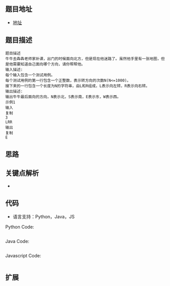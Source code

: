 ## 题目地址

- [地址](https://www.nowcoder.com/practice/fc72d3493d7e4be883e931d507352a4a?tpId=98&tqId=32827&tPage=1&rp=1&ru=%2Fta%2F2019test&qru=%2Fta%2F2019test%2Fquestion-ranking)

## 题目描述

```
题目描述
牛牛去犇犇老师家补课，出门的时候面向北方，但是现在他迷路了。虽然他手里有一张地图，但是他需要知道自己面向哪个方向，请你帮帮他。
输入描述:
每个输入包含一个测试用例。
每个测试用例的第一行包含一个正整数，表示转方向的次数N(N<=1000)。
接下来的一行包含一个长度为N的字符串，由L和R组成，L表示向左转，R表示向右转。
输出描述:
输出牛牛最后面向的方向，N表示北，S表示南，E表示东，W表示西。
示例1
输入
复制
3
LRR
输出
复制
E
```

## 思路


## 关键点解析

- 

## 代码

- 语言支持：Python，Java，JS

Python Code:

```python

```

Java Code:

```java


```

Javascript Code:

```js

```

## 扩展
